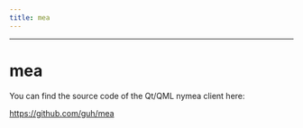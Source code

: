 ```yaml
---
title: mea
---
```


--------------------------------------------
# mea

You can find the source code of the Qt/QML nymea client here:

https://github.com/guh/mea